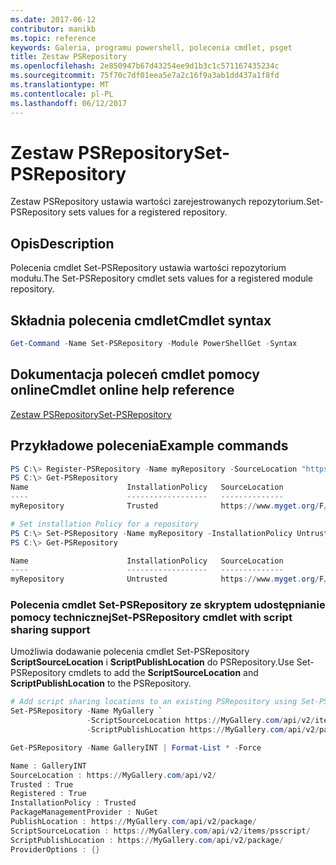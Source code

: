 ```yaml
---
ms.date: 2017-06-12
contributor: manikb
ms.topic: reference
keywords: Galeria, programu powershell, polecenia cmdlet, psget
title: Zestaw PSRepository
ms.openlocfilehash: 2e850947b67d43254ee9d1b3c1c571167435234c
ms.sourcegitcommit: 75f70c7df01eea5e7a2c16f9a3ab1dd437a1f8fd
ms.translationtype: MT
ms.contentlocale: pl-PL
ms.lasthandoff: 06/12/2017
---
```

# <a name="set-psrepository"></a><span data-ttu-id="3d37a-103">Zestaw PSRepository</span><span class="sxs-lookup"><span data-stu-id="3d37a-103">Set-PSRepository</span></span>

<span data-ttu-id="3d37a-104">Zestaw PSRepository ustawia wartości zarejestrowanych repozytorium.</span><span class="sxs-lookup"><span data-stu-id="3d37a-104">Set-PSRepository sets values for a registered repository.</span></span>

## <a name="description"></a><span data-ttu-id="3d37a-105">Opis</span><span class="sxs-lookup"><span data-stu-id="3d37a-105">Description</span></span>

<span data-ttu-id="3d37a-106">Polecenia cmdlet Set-PSRepository ustawia wartości repozytorium modułu.</span><span class="sxs-lookup"><span data-stu-id="3d37a-106">The Set-PSRepository cmdlet sets values for a registered module repository.</span></span>

## <a name="cmdlet-syntax"></a><span data-ttu-id="3d37a-107">Składnia polecenia cmdlet</span><span class="sxs-lookup"><span data-stu-id="3d37a-107">Cmdlet syntax</span></span>

```powershell
Get-Command -Name Set-PSRepository -Module PowerShellGet -Syntax
```
## <a name="cmdlet-online-help-reference"></a><span data-ttu-id="3d37a-108">Dokumentacja poleceń cmdlet pomocy online</span><span class="sxs-lookup"><span data-stu-id="3d37a-108">Cmdlet online help reference</span></span>

[<span data-ttu-id="3d37a-109">Zestaw PSRepository</span><span class="sxs-lookup"><span data-stu-id="3d37a-109">Set-PSRepository</span></span>](http://go.microsoft.com/fwlink/?LinkID=517128)

## <a name="example-commands"></a><span data-ttu-id="3d37a-110">Przykładowe polecenia</span><span class="sxs-lookup"><span data-stu-id="3d37a-110">Example commands</span></span>

```powershell
PS C:\> Register-PSRepository -Name myRepository -SourceLocation "https://www.myget.org/F/powershellgetdemo/api/v2" -InstallationPolicy Trusted
PS C:\> Get-PSRepository
Name                      InstallationPolicy   SourceLocation
----                      ------------------   --------------
myRepository              Trusted              https://www.myget.org/F/powershellgetdemo/api/v2

# Set installation Policy for a repository
PS C:\> Set-PSRepository -Name myRepository -InstallationPolicy Untrusted
PS C:\> Get-PSRepository

Name                      InstallationPolicy   SourceLocation
----                      ------------------   --------------
myRepository              Untrusted            https://www.myget.org/F/powershellgetdemo/api/v2
```


### <a name="set-psrepository-cmdlet-with-script-sharing-support"></a><span data-ttu-id="3d37a-111">Polecenia cmdlet Set-PSRepository ze skryptem udostępnianie pomocy technicznej</span><span class="sxs-lookup"><span data-stu-id="3d37a-111">Set-PSRepository cmdlet with script sharing support</span></span>

<span data-ttu-id="3d37a-112">Umożliwia dodawanie polecenia cmdlet Set-PSRepository **ScriptSourceLocation** i **ScriptPublishLocation** do PSRepository.</span><span class="sxs-lookup"><span data-stu-id="3d37a-112">Use Set-PSRepository cmdlets to add the **ScriptSourceLocation** and **ScriptPublishLocation** to the PSRepository.</span></span>
```powershell
# Add script sharing locations to an existing PSRepository using Set-PSRepository object.
Set-PSRepository -Name MyGallery `
                 -ScriptSourceLocation https://MyGallery.com/api/v2/items/psscript/ `
                 -ScriptPublishLocation https://MyGallery.com/api/v2/package/

Get-PSRepository -Name GalleryINT | Format-List * -Force

Name : GalleryINT
SourceLocation : https://MyGallery.com/api/v2/
Trusted : True
Registered : True
InstallationPolicy : Trusted
PackageManagementProvider : NuGet
PublishLocation : https://MyGallery.com/api/v2/package/
ScriptSourceLocation : https://MyGallery.com/api/v2/items/psscript/
ScriptPublishLocation : https://MyGallery.com/api/v2/package/
ProviderOptions : {}

```

